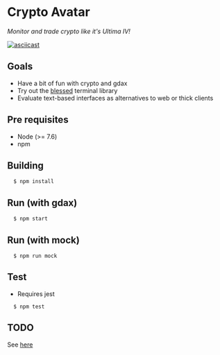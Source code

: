 # Crypto Avatar
*Monitor and trade crypto like it's Ultima IV!*

[![asciicast](https://asciinema.org/a/Y6eVsFLJY7JmxC9ONzxyfNKrc.png)](https://asciinema.org/a/Y6eVsFLJY7JmxC9ONzxyfNKrc)

## Goals

- Have a bit of fun with crypto and gdax
- Try out the [blessed](https://github.com/chjj/blessed) terminal library
- Evaluate text-based interfaces as alternatives to web or thick clients 

## Pre requisites

- Node (>= 7.6)
- npm

## Building

```
  $ npm install
```

## Run (with gdax)

```
  $ npm start
```

## Run (with mock)

```
  $ npm run mock
```

## Test

- Requires jest

```
  $ npm test
```

## TODO

See [here](TODO.md)
